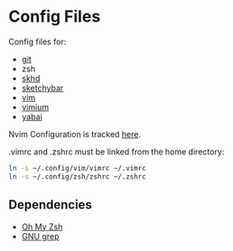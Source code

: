 # Config Files

Config files for:

- [git](https://git-scm.com)
- zsh
- [skhd](https://github.com/koekeishiya/skhd)
- [sketchybar](https://github.com/felixkratz/sketchybar)
- [vim](https://www.vim.org)
- [vimium](https://github.com/philc/vimium)
- [yabai](https://github.com/koekeishiya/yabai)

Nvim Configuration is tracked [here](https://github.com/le4ker/nvim-config).

.vimrc and .zshrc must be linked from the home directory:

```bash
ln -s ~/.config/vim/vimrc ~/.vimrc
ln -s ~/.config/zsh/zshrc ~/.zshrc
```

## Dependencies

- [Oh My Zsh](https://ohmyz.sh)
- [GNU grep](https://www.gnu.org/software/grep/)
